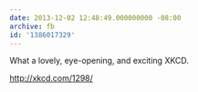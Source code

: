 ```yaml
---
date: 2013-12-02 12:48:49.000000000 -08:00
archive: fb
id: '1386017329'
---
```


What a lovely, eye-opening, and exciting XKCD. 

http://xkcd.com/1298/
